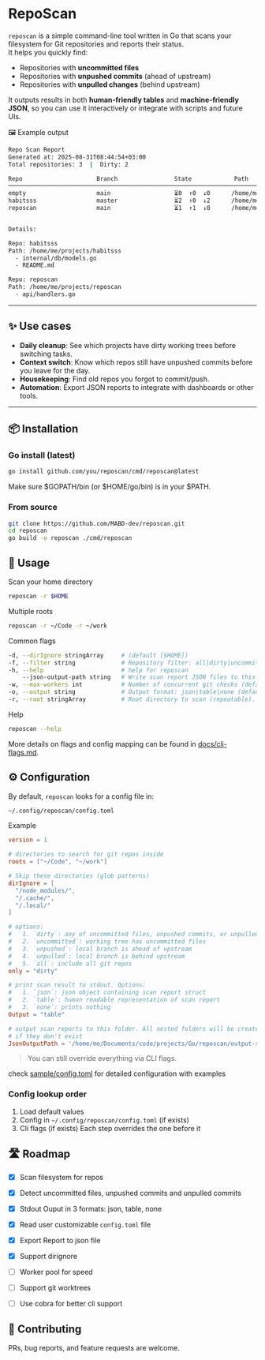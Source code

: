 # RepoScan

`reposcan` is a simple command-line tool written in Go that scans your filesystem for Git repositories and reports their status.  
It helps you quickly find:

- Repositories with **uncommitted files**  
- Repositories with **unpushed commits** (ahead of upstream)  
- Repositories with **unpulled changes** (behind upstream)

It outputs results in both **human-friendly tables** and **machine-friendly JSON**, so you can use it interactively or integrate with scripts and future UIs.


🖼 Example output
```sh
Repo Scan Report
Generated at: 2025-08-31T08:44:54+03:00
Total repositories: 3  |  Dirty: 2

Repo                     Branch                State            Path
──────────────────────────────────────────────────────────────────────────────────────────────────────────────────────────────────────
empty                    main                  ⏳0  ↑0  ↓0      /home/me/projects/empty
habitsss                 master                ⏳2  ↑0  ↓2      /home/me/projects/habitsss
reposcan                 main                  ⏳1  ↑1  ↓0      /home/me/projects/reposcan


Details:

Repo: habitsss
Path: /home/me/projects/habitsss
  - internal/db/models.go
  - README.md

Repo: reposcan
Path: /home/me/projects/reposcan
  - api/handlers.go
```

---

## ✨ Use cases

- **Daily cleanup**: See which projects have dirty working trees before switching tasks.
- **Context switch**: Know which repos still have unpushed commits before you leave for the day.
- **Housekeeping**: Find old repos you forgot to commit/push.
- **Automation**: Export JSON reports to integrate with dashboards or other tools.

---

## 📦 Installation

### Go install (latest)
```sh
go install github.com/you/reposcan/cmd/reposcan@latest
```

Make sure $GOPATH/bin (or $HOME/go/bin) is in your $PATH.

### From source
```sh
git clone https://github.com/MABD-dev/reposcan.git
cd reposcan
go build -o reposcan ./cmd/reposcan
```


## 🚀 Usage
Scan your home directory
```sh
reposcan -r $HOME
```

Multiple roots
```sh
reposcan -r ~/Code -r ~/work
```

Common flags
```sh
-d, --dirIgnore stringArray     # (default [$HOME])
-f, --filter string             # Repository filter: all|dirty|uncommitted|unpushed|unpulled (default "dirty")
-h, --help                      # help for reposcan
    --json-output-path string   # Write scan report JSON files to this directory (optional)
-w, --max-workers int           # Number of concurrent git checks (default 8)
-o, --output string             # Output format: json|table|none (default "table")
-r, --root stringArray          # Root directory to scan (repeatable). Defaults to $HOME if unset in config. (default [$HOME])
```

Help
```sh
reposcan --help
```

More details on flags and config mapping can be found in [docs/cli-flags.md](docs/cli-flags.md).

## ⚙️ Configuration
By default, `reposcan` looks for a config file in: 
```sh
~/.config/reposcan/config.toml
```

Example
```toml
version = 1

# directories to search for git repos inside
roots = ["~/Code", "~/work"]

# Skip these directories (glob patterns)
dirIgnore = [
  "/node_modules/",
  "/.cache/",
  "/.local/"
]

# options:
#   1. `dirty`: any of uncommitted files, unpushed commits, or unpulled changes
#   2. `uncommitted`: working tree has uncommitted files
#   3. `unpushed`: local branch is ahead of upstream
#   4. `unpulled`: local branch is behind upstream
#   5. `all`: include all git repos
only = "dirty"

# print scan result to stdout. Options:
#   1. `json`: json object containing scan report struct
#   2. `table`: human readable representation of scan report
#   3. `none`: prints nothing
Output = "table"

# output scan reports to this folder. All nested folders will be created
# if they don't exist
JsonOutputPath = '/home/me/Documents/code/projects/Go/reposcan/output-samples'
```
> You can still override everything via CLI flags.

check [sample/config.toml](sample) for detailed configuration with examples

### Config lookup order
1. Load default values
1. Config in `~/.config/reposcan/config.toml` (if exists)
2. Cli flags (if exists)
Each step overrides the one before it


## 🛣 Roadmap
- [x] Scan filesystem for repos
- [x] Detect uncommitted files, unpushed commits and unpulled commits
- [x] Stdout Ouput in 3 formats: json, table, none
- [x] Read user customizable `config.toml` file
- [x] Export Report to json file
- [x] Support dirignore
- [ ] Worker pool for speed
- [ ] Support git worktrees
- [ ] Use cobra for better cli support


## 🤝 Contributing
PRs, bug reports, and feature requests are welcome.
